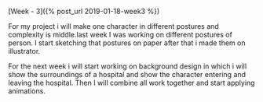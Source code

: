 [Week - 3]({% post_url 2019-01-18-week3 %})

For my project i will make one character in different postures and complexity is middle.last week I was working on different postures of person. I start sketching that postures on paper after that i made them on illustrator.

For the next week i will start working on background design in which i will show the surroundings of a hospital and show the character entering and leaving the hospital. Then I will combine all work together and start applying animations.
